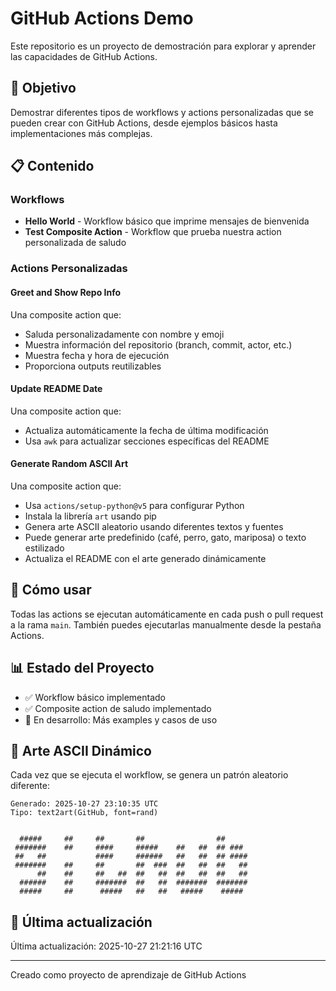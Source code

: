 # GitHub Actions Demo

Este repositorio es un proyecto de demostración para explorar y aprender las capacidades de GitHub Actions.

## 🎯 Objetivo

Demostrar diferentes tipos de workflows y actions personalizadas que se pueden crear con GitHub Actions, desde ejemplos básicos hasta implementaciones más complejas.

## 📋 Contenido

### Workflows

- **Hello World** - Workflow básico que imprime mensajes de bienvenida
- **Test Composite Action** - Workflow que prueba nuestra action personalizada de saludo

### Actions Personalizadas

#### Greet and Show Repo Info
Una composite action que:
- Saluda personalizadamente con nombre y emoji
- Muestra información del repositorio (branch, commit, actor, etc.)
- Muestra fecha y hora de ejecución
- Proporciona outputs reutilizables

#### Update README Date
Una composite action que:
- Actualiza automáticamente la fecha de última modificación
- Usa `awk` para actualizar secciones específicas del README

#### Generate Random ASCII Art
Una composite action que:
- Usa `actions/setup-python@v5` para configurar Python
- Instala la librería `art` usando pip
- Genera arte ASCII aleatorio usando diferentes textos y fuentes
- Puede generar arte predefinido (café, perro, gato, mariposa) o texto estilizado
- Actualiza el README con el arte generado dinámicamente

## 🚀 Cómo usar

Todas las actions se ejecutan automáticamente en cada push o pull request a la rama `main`. También puedes ejecutarlas manualmente desde la pestaña Actions.

## 📊 Estado del Proyecto

- ✅ Workflow básico implementado
- ✅ Composite action de saludo implementado
- 🔄 En desarrollo: Más examples y casos de uso

## 🎨 Arte ASCII Dinámico

Cada vez que se ejecuta el workflow, se genera un patrón aleatorio diferente:

<!-- ASCII_ART_START -->
```
Generado: 2025-10-27 23:10:35 UTC
Tipo: text2art(GitHub, font=rand)

                                                      
  #####     ##     ##       ##                ##      
 #######    ##     ####     #####    ##   ##  ## ###  
 ##   ##           ####     ######   ##   ##  ## #### 
 #######    ##     ##       ##  ###  ##   ##  ##   ## 
      ##    ##     ##   ##  ##   ##  ##   ##  ##   ## 
  ######    ##     #######  ##   ##  #######  ####### 
  #####     ##      #####   ##   ##   #####    #####  
```
<!-- ASCII_ART_END -->

## 📅 Última actualización

<!-- LAST_UPDATE_START -->
Última actualización: 2025-10-27 21:21:16 UTC
<!-- LAST_UPDATE_END -->

---

Creado como proyecto de aprendizaje de GitHub Actions
